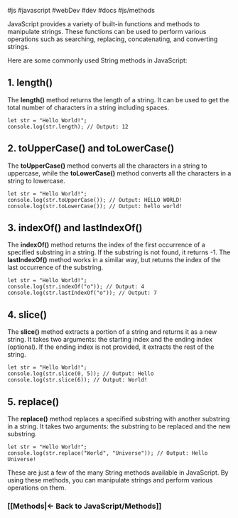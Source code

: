 #js #javascript #webDev #dev #docs #js/methods

JavaScript provides a variety of built-in functions and methods to manipulate strings. These functions can be used to perform various operations such as searching, replacing, concatenating, and converting strings.

Here are some commonly used String methods in JavaScript:

## 1. length()

The **length()** method returns the length of a string. It can be used to get the total number of characters in a string including spaces.

```
let str = "Hello World!";
console.log(str.length); // Output: 12

```

## 2. toUpperCase() and toLowerCase()

The **toUpperCase()** method converts all the characters in a string to uppercase, while the **toLowerCase()** method converts all the characters in a string to lowercase.

```
let str = "Hello World!";
console.log(str.toUpperCase()); // Output: HELLO WORLD!
console.log(str.toLowerCase()); // Output: hello world!

```

## 3. indexOf() and lastIndexOf()

The **indexOf()** method returns the index of the first occurrence of a specified substring in a string. If the substring is not found, it returns -1. The **lastIndexOf()** method works in a similar way, but returns the index of the last occurrence of the substring.

```
let str = "Hello World!";
console.log(str.indexOf("o")); // Output: 4
console.log(str.lastIndexOf("o")); // Output: 7

```

## 4. slice()

The **slice()** method extracts a portion of a string and returns it as a new string. It takes two arguments: the starting index and the ending index (optional). If the ending index is not provided, it extracts the rest of the string.

```
let str = "Hello World!";
console.log(str.slice(0, 5)); // Output: Hello
console.log(str.slice(6)); // Output: World!

```

## 5. replace()

The **replace()** method replaces a specified substring with another substring in a string. It takes two arguments: the substring to be replaced and the new substring.

```
let str = "Hello World!";
console.log(str.replace("World", "Universe")); // Output: Hello Universe!

```

These are just a few of the many String methods available in JavaScript. By using these methods, you can manipulate strings and perform various operations on them.



### [[Methods|<- Back to JavaScript/Methods]]